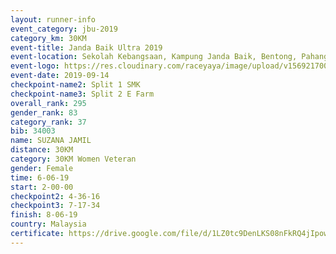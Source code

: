 ```yaml
---
layout: runner-info 
event_category: jbu-2019 
category_km: 30KM 
event-title: Janda Baik Ultra 2019
event-location: Sekolah Kebangsaan, Kampung Janda Baik, Bentong, Pahang, Malaysia 
event-logo: https://res.cloudinary.com/raceyaya/image/upload/v1569217009/logo/janda-baik_vch1pc.jpg 
event-date: 2019-09-14 
checkpoint-name2: Split 1 SMK 
checkpoint-name3: Split 2 E Farm 
overall_rank: 295
gender_rank: 83
category_rank: 37
bib: 34003
name: SUZANA JAMIL
distance: 30KM
category: 30KM Women Veteran
gender: Female
time: 6-06-19
start: 2-00-00
checkpoint2: 4-36-16
checkpoint3: 7-17-34
finish: 8-06-19
country: Malaysia
certificate: https://drive.google.com/file/d/1LZ0tc9DenLKS08nFkRQ4jIpowdx8hWlp/view?usp=sharing
---
```

